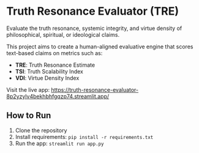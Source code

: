 # Truth Resonance Evaluator (TRE)

Evaluate the truth resonance, systemic integrity, and virtue density of philosophical, spiritual, or ideological claims.

This project aims to create a human-aligned evaluative engine that scores text-based claims on metrics such as:
- **TRE**: Truth Resonance Estimate
- **TSI**: Truth Scalability Index
- **VDI**: Virtue Density Index

Visit the live app: https://truth-resonance-evaluator-8p2yzylv4bekhbhfgqzp74.streamlit.app/

## How to Run

1. Clone the repository
2. Install requirements: `pip install -r requirements.txt`
3. Run the app: `streamlit run app.py`
